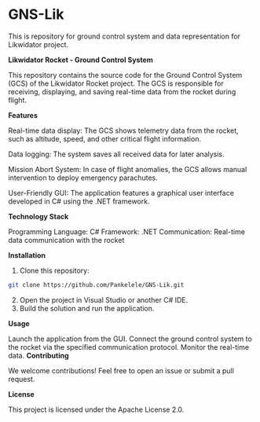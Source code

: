# GNS-Lik
This is repository for ground control system and data representation for Likwidator project.

**Likwidator Rocket - Ground Control System**

This repository contains the source code for the Ground Control System (GCS) of the Likwidator Rocket project. The GCS is responsible for receiving, displaying, and saving real-time data from the rocket during flight.

**Features**

Real-time data display: The GCS shows telemetry data from the rocket, such as altitude, speed, and other critical flight information.

Data logging: The system saves all received data for later analysis.

Mission Abort System: In case of flight anomalies, the GCS allows manual intervention to deploy emergency parachutes.

User-Friendly GUI: The application features a graphical user interface developed in C# using the .NET framework.

**Technology Stack**

Programming Language: C#
Framework: .NET
Communication: Real-time data communication with the rocket

**Installation**

1. Clone this repository:

```bash
git clone https://github.com/Pankelele/GNS-Lik.git
```
2. Open the project in Visual Studio or another C# IDE.
3. Build the solution and run the application.

**Usage**

Launch the application from the GUI.
Connect the ground control system to the rocket via the specified communication protocol.
Monitor the real-time data.
**Contributing**

We welcome contributions! Feel free to open an issue or submit a pull request.

**License**

This project is licensed under the Apache License 2.0.
